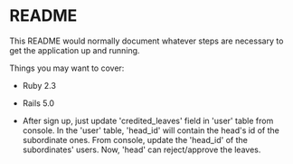 # README

This README would normally document whatever steps are necessary to get the
application up and running.

Things you may want to cover:

* Ruby 2.3

* Rails 5.0

* After sign up, just update 'credited_leaves' field in 'user' table from console. In the 'user' table, 'head_id' will contain the head's id of the subordinate ones. From console, update the 'head_id' of the subordinates' users. Now, 'head' can reject/approve the leaves.
